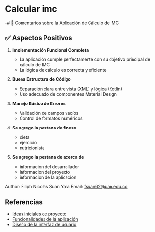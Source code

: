 # Calcular imc

-# 📝 Comentarios sobre la Aplicación de Cálculo de IMC

## ✅ Aspectos Positivos

1. **Implementación Funcional Completa**
   - La aplicación cumple perfectamente con su objetivo principal de cálculo de IMC
   - La lógica de cálculo es correcta y eficiente

2. **Buena Estructura de Código**
   - Separación clara entre vista (XML) y lógica (Kotlin)
   - Uso adecuado de componentes Material Design

3. **Manejo Básico de Errores**
   - Validación de campos vacíos
   - Control de formatos numéricos

4. **Se agrego la pestana de finess** 
   - dieta
   - ejercicio
   - nutricionista

5. **Se agrego la pestana de acerca de** 
   - informacion del desarrollador
   - informacion del proyecto
   - informacion de la aplicacion


Author: Filiph Nicolas Suan Yara
Email: fsuan62@uan.edu.co




## Referencias

- [Ideas iniciales de proyecto](docs/ideas.md)
- [Funcionalidades de la aplicación](docs/funcionalidades.md)
- [Diseño de la interfaz de usuario](docs/ui.md)

